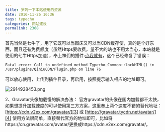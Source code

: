 ```yaml
---
title: 罗列一下本站使用的资源
date: 2016-11-26 16:36
tags: typecho
categories: 网站建设
permalink: 2368
---
```


首先当然是七牛了，用了它既可以当图床又可以当CDN缓存使，真的是个好东西，而且还有免费额度（虽然Https要收费，量不大的站也不用太当心，本站就是使用的七牛Https加速），奉上神们的插件:[点我就有][1]，这个已经修复了错误：

    Fatal error: Call to undefined method Typecho_Common::lockHTML() in /usr/plugins/QiniuCDN/Plugin.php on line 76
可以放心使用，上传到插件目录，再启用，按照提示输入相应的地址即可。


<!--more-->

![2914928453.png][2]


2、Gravatar头像加载慢的解决办法：
官方gravatar的头像在国内加载都不太快，如果想提升加载速度的可以使用第三方方案，这里奉上两个速度不错的替代地址：[https://cdn.v2ex.com/gravatar/][3] 或 [https://gravatar.tycdn.net/avatar/][4]
使用方法很简单，直接替代官方的地址即可，比如将https://cn.gravatar.com/avatar/更换成https://cdn.v2ex.com/gravatar/。

  [1]: https://www.typechodev.com/usr/downloads/plugin/QiniuCDN_typechodev.com.zip
  [2]: https://cdn.uu126.cn/usr/uploads/2016/11/3854934559.png
  [3]: https://cdn.v2ex.com/gravatar/
  [4]: https://gravatar.tycdn.net/avatar/